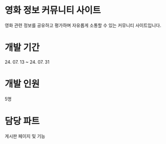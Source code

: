 <h1> 영화 정보 커뮤니티 사이트</h1>
영화 관련 정보를 공유하고 평가하며 자유롭게 소통할 수 있는 커뮤니티 사이트입니다.
<br>
<h1>개발 기간</h1>
24. 07. 13 ~ 24. 07. 31
<br>
<h1>개발 인원</h1>
5명       
<br>
<h1>담당 파트</h1>
게시판 페이지 및 기능
